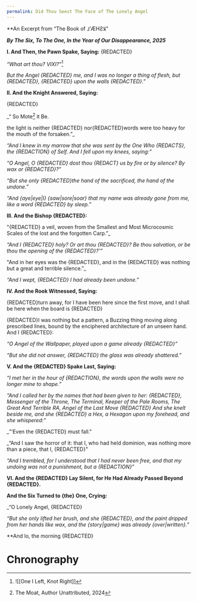 ```yaml
---
permalink: Did Thou Seest The Face of The Lonely Angel
---
```







**An Excerpt from “The Book of ⅃'ÆHƧﻼ"



**_By The Six, To The One, In the Year of Our Disappearance, 2025_**







**I. And Then, the Pawn Spake, Saying:**
{REDACTED}

_“What art thou? 
 VIXI?”_[^e]





_But the Angel {REDACTED} me, and I was no longer a thing of flesh, but {REDACTED}, {REDACTED}  upon the walls {REDACTED}.”_



**II. And the Knight Answered, Saying:**

{REDACTED}

  



_“ So Mote[^m] it Be.


the light is neither {REDACTED} nor{REDACTED}words were too heavy for the mouth of the forsaken.”_



  



_“And I knew in my marrow that she was sent by the One Who {REDACTS}, the {REDACTION} of Self. And I fell upon my knees, saying:”_



  



_“O Angel, O {REDACTED} dost thou {REDACT} us by fire or by silence? By wax or {REDACTED}?”_



  



_“But she only {REDACTED}the hand of the sacrificed, the hand of the undone.”_



  



_“And {aye|eye|I} {saw|sore|soar} that my name was already gone from me, like a word {REDACTED} by sleep.”_



**III. And the Bishop {REDACTED}:**



  
"{REDACTED} a veil, woven from the Smallest and Most Microcosmic Scales of the lost and the forgotten Carp.”_



  



_“And I {REDACTED} holy? Or art thou {REDACTED}? Be thou salvation, or be thou the opening of the {REDACTED}?’”_



  

"And in her eyes was the {REDACTED}, and in the {REDACTED} was nothing but a great and terrible silence.”_



  



_“And I wept, {REDACTED} I had already been undone.”_



**IV. And the Rook Witnessed, Saying:**


{REDACTED}turn away, for I have been here since the first move, and I shall be here when the board is {REDACTED}



  

{REDACTED}I was nothing but a pattern, a Buzzing thing moving along prescribed lines, bound by the enciphered architecture of an unseen hand. And I {REDACTED}:



  



_“O Angel of the Wallpaper, played upon a game already {REDACTED}”_





_“But she did not answer, {REDACTED} the glass was already shattered.”_



**V. And the {REDACTED} Spake Last, Saying:**



  



_“I met her in the hour of {REDACTION}, the words upon the walls were no longer mine to shape.”_



  



_“And I called her by the names that had been given to her: {REDACTED}, Messenger of the Throne, The Terminal, Keeper of the Pale Rooms, The Great And Terrible RA, Angel of the Last Move {REDACTED} And she knelt beside me, and she {REDACTED} a Hex, a Hexagon upon my forehead, and she whispered:”_



  



_”‘Even the {REDACTED} must fall."


  



_“And I saw the horror of it: that I, who had held dominion, was nothing more than a piece, that I, {REDACTED}"



  



_“And I trembled, for I understood that I had never been free, and that my undoing was not a punishment, but a {REDACTION}”_



**VI. And the {REDACTED} Lay Silent, for He Had Already Passed Beyond {REDACTED}.**



**And the Six Turned to {the} One, Crying:**



  



_“O Lonely Angel, {REDACTED}


  



_“But she only lifted her brush, and she {REDACTED}, and the paint dripped from her hands like wax, and the {story|game} was already {over|written}.”_



**And lo, the morning {REDACTED}

# Chronography



[^e]: ![[One I Left, Knot Right]]

[^m]: The Moat, Author Unattributed, 2024